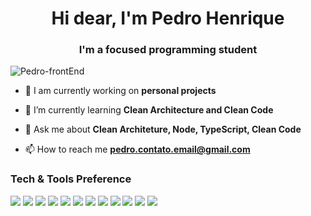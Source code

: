 <h1 align="center">Hi dear, I'm Pedro Henrique</h1>
<h3 align="center">I'm a focused programming student</h3>
<p align="left"><img src="https://komarev.com/ghpvc/?username=pedro-frontend" alt="Pedro-frontEnd" /></p>

- 🔭 I am currently working on **personal projects**

- 🌱 I’m currently learning **Clean Architecture and Clean Code**

- 💬 Ask me about **Clean Architeture, Node, TypeScript, Clean Code**

- 📫 How to reach me **pedro.contato.email@gmail.com**

### Tech & Tools Preference

<p>
 <img src = "https://img.shields.io/badge/-HTML5-E34F26?style=flat&logo=html5&logoColor=white">
 <img src = "https://img.shields.io/badge/-CSS3-1572B6?style=flat&logo=css3&logoColor=white">
 <img src="https://img.shields.io/badge/-JavaScript-eed718?style=flat&logo=javascript&logoColor=ffffff">
 <img src="https://img.shields.io/badge/-Sass-cc6699?style=flat&logo=sass&logoColor=ffffff">
 <img src="https://img.shields.io/badge/-React-000000?style=flat&logo=react&logoColor=00c8ff">
 <img src="https://img.shields.io/badge/-Next-000000?style=flat&logo=next.js&logoColor=ffffff">
 <img src="https://img.shields.io/badge/-Express.js-787878?style=flat">
 <img src="https://img.shields.io/badge/-Node.js-3C873A?style=flat&logo=Node.js&logoColor=white">
 <img src="http://img.shields.io/badge/-Git-F1502F?style=flat&logo=git&logoColor=FFFFFF">
 <img src="http://img.shields.io/badge/-Github-000000?style=flat&logo=github&logoColor=FFFFFF">
 <img src="http://img.shields.io/badge/-VS%20Code-007ACC?style=flat&logo=visual%20studio%20code&logoColor=white">
 <img src="http://img.shields.io/badge/-Vercel-black?style=flat&logo=vercel&logoColor=white">
</p>

<!--
**Pedro-frontEnd/Pedro-frontEnd** is a ✨ _special_ ✨ repository because its `README.md` (this file) appears on your GitHub profile.

Here are some ideas to get you started:

- 🔭 I’m currently working on ...
- 🌱 I’m currently learning ...
- 👯 I’m looking to collaborate on ...
- 🤔 I’m looking for help with ...
- 💬 Ask me about ...
- 📫 How to reach me: ...
- 😄 Pronouns: ...
- ⚡ Fun fact: ...
-->
